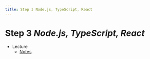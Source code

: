 ```yaml
---
title: Step 3 Node.js, TypeScript, React 
---
```


# Step 3 *Node.js, TypeScript, React*

- Lecture
  * [Notes](../../notes/3/)